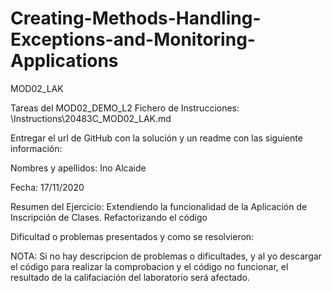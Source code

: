 # Creating-Methods-Handling-Exceptions-and-Monitoring-Applications
MOD02_LAK

Tareas del MOD02_DEMO_L2 Fichero de Instrucciones: \Instructions\20483C_MOD02_LAK.md

Entregar el url de GitHub con la solución y un readme con las siguiente información:

Nombres y apellidos: Ino Alcaide

Fecha: 17/11/2020

Resumen del Ejercicio: Extendiendo la funcionalidad de la Aplicación de Inscripción de Clases. Refactorizando el código

Dificultad o problemas presentados y como se resolvieron:

NOTA: Si no hay descripcion de problemas o dificultades, y al yo descargar el código para realizar la comprobacion y el código no funcionar, el resultado de la califaciación del laboratorio será afectado.
